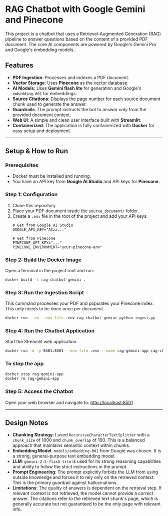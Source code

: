 # RAG Chatbot with Google Gemini and Pinecone

This project is a chatbot that uses a Retrieval-Augmented Generation (RAG) pipeline to answer questions based on the content of a provided PDF document. The core AI components are powered by Google's Gemini Pro and Google's embedding models.

## Features

-   **PDF Ingestion**: Processes and indexes a PDF document.
-   **Vector Storage**: Uses **Pinecone** as the vector database.
-   **AI Models**: Uses **Gemini flash lite** for generation and Google's `embedding-001` for embeddings.
-   **Source Citations**: Displays the page number for each source document chunk used to generate the answer.
-   **Guardrails**: The prompt instructs the bot to answer *only* from the provided document context.
-   **Web UI**: A simple and clean user interface built with **Streamlit**.
-   **Containerized**: The application is fully containerized with **Docker** for easy setup and deployment.

---

## Setup & How to Run

### **Prerequisites**
-   Docker must be installed and running.
-   You have an API key from **Google AI Studio** and API keys for **Pinecone**.

### **Step 1: Configuration**

1.  Clone this repository.
2.  Place your PDF document inside the `source_document/` folder.
3.  Create a `.env` file in the root of the project and add your API keys:
    ```
    # Get from Google AI Studio
    GOOGLE_API_KEY="AIza..."

    # Get from Pinecone
    PINECONE_API_KEY="..."
    PINECONE_ENVIRONMENT="your-pinecone-env"
    ```

### **Step 2: Build the Docker Image**

Open a terminal in the project root and run:
```bash
docker build -t rag-chatbot-gemini .
```

### **Step 3: Run the Ingestion Script**

This command processes your PDF and populates your Pinecone index. This only needs to be done once per document.

```bash
docker run --rm --env-file .env rag-chatbot-gemini python ingest.py
```

### **Step 4: Run the Chatbot Application**

Start the Streamlit web application.

```bash
docker run -d -p 8501:8501 --env-file .env --name rag-gemini-app rag-chatbot-gemini
```
### To stop the app
```bash
docker stop rag-gemini-app
docker rm rag-gemini-app
```

### **Step 5: Access the Chatbot**

Open your web browser and navigate to:
[http://localhost:8501](http://localhost:8501)

---

## Design Notes

-   **Chunking Strategy**: I used `RecursiveCharacterTextSplitter` with a `chunk_size` of 1000 and `chunk_overlap` of 100. This is a balanced approach that maintains semantic context within chunks.
-   **Embedding Model**: `models/embedding-001` from Google was chosen. It is a strong, general-purpose text embedding model.
-   **LLM**: `gemini-2.5-flash-lite` is used for its strong reasoning capabilities and ability to follow the strict instructions in the prompt.
-   **Prompt Engineering**: The prompt explicitly forbids the LLM from using outside knowledge and forces it to rely only on the retrieved context. This is the primary guardrail against hallucinations.
-   **Limitations**: The quality of answers is dependent on the retrieval step. If relevant context is not retrieved, the model cannot provide a correct answer. The citations refer to the retrieved text chunk's page, which is generally accurate but not guaranteed to be the only page with relevant info.